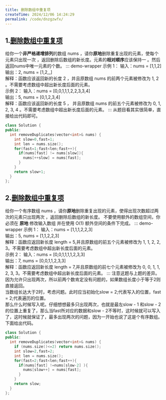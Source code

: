 ```yaml
---
title: 删除数组中重复项
createTime: 2024/12/06 14:24:29
permalink: /code/dnzgzwfx/
---
```

## 1.[删除数组中重复项](https://leetcode.cn/problems/remove-duplicates-from-sorted-array/description/)
给你一个**非严格递增排列**的数组 nums ，请你**原地**删除重复出现的元素，使每个元素只出现一次 ，返回删除后数组的新长度。元素的**相对顺序**应该保持一 。然后返回nums中唯一元素的个数。
::: demo-wrapper 
示例 1：
输入：nums = [1,1,2]\
输出：2, nums = [1,2,_]\
解释：函数应该返回新的长度 2 ，并且原数组 nums 的前两个元素被修改为 1, 2 。不需要考虑数组中超出新长度后面的元素。\
示例 2：
输入：nums = [0,0,1,1,1,2,2,3,3,4]\
输出：5, nums = [0,1,2,3,4]\
解释：函数应该返回新的长度 5 ， 并且原数组 nums 的前五个元素被修改为 0, 1, 2, 3, 4 。不需要考虑数组中超出新长度后面的元素。
:::
从题目看其实很简单，直接给出代码即可。
``` c++
class Solution {
public:
  int removeDuplicates(vector<int>& nums) {
    int slow=0,fast=1;
    int len = nums.size();
    for(fast=1;fast<len;fast++){
      if(nums[fast] != nums[slow]){
        nums[++slow] = nums[fast];
      }
    }
    return slow+1;
  }
};
```
## 2.[删除数组中重复项](https://leetcode.cn/problems/remove-duplicates-from-sorted-array-ii/description/)
给你一个有序数组 nums ，请你**原地**删除重复出现的元素，使得出现次数超过两次的元素只出现两次 ，返回删除后数组的新长度。
不要使用额外的数组空间，你必须在 **原地** 修改输入数组 并在使用 O(1) 额外空间的条件下完成。
::: demo-wrapper 
示例 1：
输入：nums = [1,1,1,2,2,3] \
输出：5, nums = [1,1,2,2,3] \
解释：函数应返回新长度 length = 5,并且原数组的前五个元素被修改为 1, 1, 2, 2, 3。不需要考虑数组中超出新长度后面的元素。\
示例 2：
输入：nums = [0,0,1,1,1,1,2,3,3]\
输出：7, nums = [0,0,1,1,2,3,3]\
解释：函数应返回新长度 length = 7,并且原数组的前七个元素被修改为 0, 0, 1, 1, 2, 3, 3。不需要考虑数组中超出新长度后面的元素。
:::
注意这题与上题的差异。\
因为允许只出现两次，所以前两个数肯定没有问题的，如果数组长度小于等于2则直接返回。\
当数组长达大于2时，考虑问题。此时应当初始化slow = 2;代表写入的位置，fast = 2;代表遍历的位置。\
那么什么时候写入呢。仔细想想最多只出现两次，也就是最左slow - 1
和slow - 2 的位置上重复了，那么当fast所对应的数据和slow - 2不等时，这时候就可以写入了，这时候就保证了，最多出现两次的问题，因为一开始也说了这是个有序数组。
下面给出代码。
``` c++ {8}
class Solution {
public:
  int removeDuplicates(vector<int>& nums) {
    if (nums.size()<=2) return nums.size();
    int slow=2,fast=2;
    int len = nums.size();
    for(fast=2;fast<len;fast++){
      if(nums[fast] !=nums[slow-2] ){
        nums[slow++] = nums[fast];
      }
    }
    return slow;
  }
};
```
